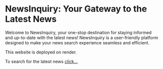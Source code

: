# NewsInquiry: Your Gateway to the Latest News

Welcome to NewsInquiry, your one-stop destination for staying informed and up-to-date with the latest news! NewsInquiry is a user-friendly platform designed to make your news search experience seamless and efficient.

This website is deployed on render.

To search for the latest news [click...](https://newsinquiry.onrender.com/) 